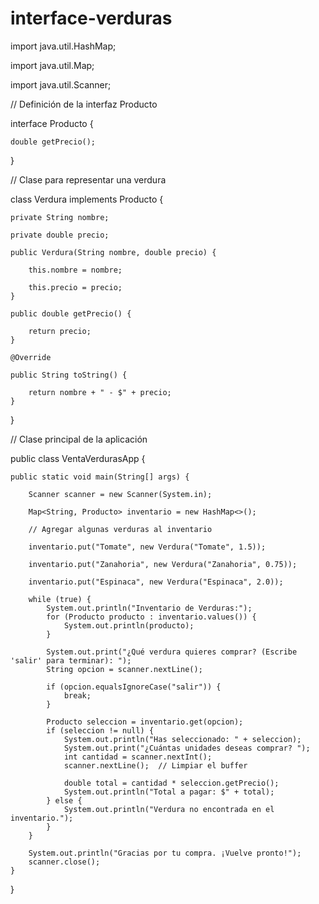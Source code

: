 # interface-verduras

import java.util.HashMap;

import java.util.Map;

import java.util.Scanner;


// Definición de la interfaz Producto

interface Producto {

    double getPrecio();
}

// Clase para representar una verdura

class Verdura implements Producto {

    private String nombre;
    
    private double precio;

    public Verdura(String nombre, double precio) {
    
        this.nombre = nombre;
        
        this.precio = precio;
    }

    public double getPrecio() {
    
        return precio;
    }

    @Override
    
    public String toString() {
    
        return nombre + " - $" + precio;
    }
}

// Clase principal de la aplicación

public class VentaVerdurasApp {

    public static void main(String[] args) {
    
        Scanner scanner = new Scanner(System.in);
        
        Map<String, Producto> inventario = new HashMap<>();

        // Agregar algunas verduras al inventario
        
        inventario.put("Tomate", new Verdura("Tomate", 1.5));
        
        inventario.put("Zanahoria", new Verdura("Zanahoria", 0.75));
        
        inventario.put("Espinaca", new Verdura("Espinaca", 2.0));

        while (true) {
            System.out.println("Inventario de Verduras:");
            for (Producto producto : inventario.values()) {
                System.out.println(producto);
            }

            System.out.print("¿Qué verdura quieres comprar? (Escribe 'salir' para terminar): ");
            String opcion = scanner.nextLine();

            if (opcion.equalsIgnoreCase("salir")) {
                break;
            }

            Producto seleccion = inventario.get(opcion);
            if (seleccion != null) {
                System.out.println("Has seleccionado: " + seleccion);
                System.out.print("¿Cuántas unidades deseas comprar? ");
                int cantidad = scanner.nextInt();
                scanner.nextLine();  // Limpiar el buffer

                double total = cantidad * seleccion.getPrecio();
                System.out.println("Total a pagar: $" + total);
            } else {
                System.out.println("Verdura no encontrada en el inventario.");
            }
        }

        System.out.println("Gracias por tu compra. ¡Vuelve pronto!");
        scanner.close();
    }
}

